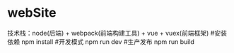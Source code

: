 # webSite
技术栈：node(后端) + webpack(前端构建工具) + vue + vuex(前端框架)
#安装依赖
npm install
#开发模式
npm run dev
#生产发布
npm run build